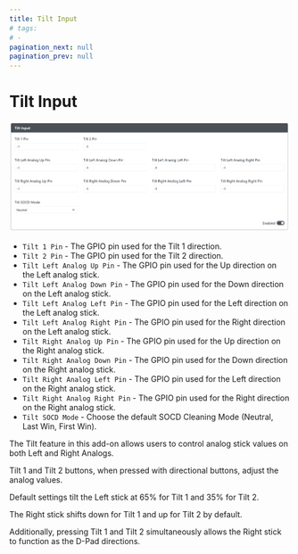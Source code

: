 ```yaml
---
title: Tilt Input
# tags:
# - 
pagination_next: null
pagination_prev: null
---
```


# Tilt Input

![GP2040-CE Configuration - Add-Ons Tilt Input](../assets/images/gpc-add-ons-tilt.png)

* `Tilt 1 Pin` - The GPIO pin used for the Tilt 1 direction.
* `Tilt 2 Pin` - The GPIO pin used for the Tilt 2 direction.
* `Tilt Left Analog Up Pin` - The GPIO pin used for the Up direction on the Left analog stick.
* `Tilt Left Analog Down Pin` - The GPIO pin used for the Down direction on the Left analog stick.
* `Tilt Left Analog Left Pin` - The GPIO pin used for the Left direction on the Left analog stick.
* `Tilt Left Analog Right Pin` - The GPIO pin used for the Right direction on the Left analog stick.
* `Tilt Right Analog Up Pin` - The GPIO pin used for the Up direction on the Right analog stick.
* `Tilt Right Analog Down Pin` - The GPIO pin used for the Down direction on the Right analog stick.
* `Tilt Right Analog Left Pin` - The GPIO pin used for the Left direction on the Right analog stick.
* `Tilt Right Analog Right Pin` - The GPIO pin used for the Right direction on the Right analog stick.
* `Tilt SOCD Mode` - Choose the default SOCD Cleaning Mode (Neutral, Last Win, First Win). 

The Tilt feature in this add-on allows users to control analog stick values on both Left and Right Analogs.

Tilt 1 and Tilt 2 buttons, when pressed with directional buttons, adjust the analog values.

Default settings tilt the Left stick at 65% for Tilt 1 and 35% for Tilt 2.

The Right stick shifts down for Tilt 1 and up for Tilt 2 by default.

Additionally, pressing Tilt 1 and Tilt 2 simultaneously allows the Right stick to function as the D-Pad directions.